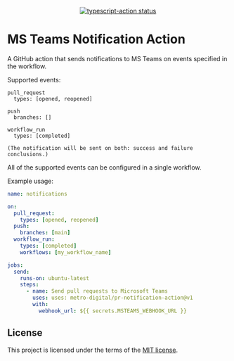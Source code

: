 <p align="center">
  <a href="https://github.com/actions/typescript-action/actions"><img alt="typescript-action status" src="https://github.com/actions/typescript-action/workflows/build-test/badge.svg"></a>
</p>


# MS Teams Notification Action

A GitHub action that sends notifications to MS Teams on events specified in the
workflow. 

Supported events: 
  ```
  pull_request 
    types: [opened, reopened]
  ```    
  ```
  push
    branches: []
  ```
  
  ```
  workflow_run
    types: [completed]

  (The notification will be sent on both: success and failure conclusions.)
  ```

All of the supported events can be configured in a single workflow.

Example usage:
```yaml
name: notifications

on:
  pull_request:
    types: [opened, reopened]
  push:
    branches: [main]
  workflow_run:
    types: [completed]
    workflows: [my_workflow_name]

jobs:
  send:
    runs-on: ubuntu-latest
    steps:
      - name: Send pull requests to Microsoft Teams
        uses: uses: metro-digital/pr-notification-action@v1
        with:
          webhook_url: ${{ secrets.MSTEAMS_WEBHOOK_URL }}
```

## License

This project is licensed under the terms of the [MIT license](LICENSE).
